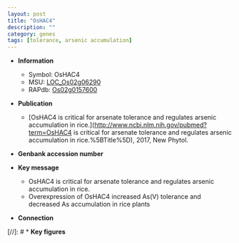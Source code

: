 ```yaml
---
layout: post
title: "OsHAC4"
description: ""
category: genes
tags: [tolerance, arsenic accumulation]
---
```


* **Information**  
    + Symbol: OsHAC4  
    + MSU: [LOC_Os02g06290](http://rice.plantbiology.msu.edu/cgi-bin/ORF_infopage.cgi?orf=LOC_Os02g06290)  
    + RAPdb: [Os02g0157600](http://rapdb.dna.affrc.go.jp/viewer/gbrowse_details/irgsp1?name=Os02g0157600)  

* **Publication**  
    + [OsHAC4 is critical for arsenate tolerance and regulates arsenic accumulation in rice.](http://www.ncbi.nlm.nih.gov/pubmed?term=OsHAC4 is critical for arsenate tolerance and regulates arsenic accumulation in rice.%5BTitle%5D), 2017, New Phytol.

* **Genbank accession number**  

* **Key message**  
    + OsHAC4 is critical for arsenate tolerance and regulates arsenic accumulation in rice.
    + Overexpression of OsHAC4 increased As(V) tolerance and decreased As accumulation in rice plants

* **Connection**  

[//]: # * **Key figures**  


